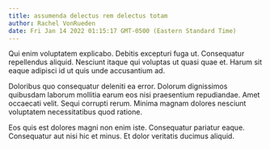 ```yaml
---
title: assumenda delectus rem delectus totam
author: Rachel VonRueden
date: Fri Jan 14 2022 01:15:17 GMT-0500 (Eastern Standard Time)
---
```

Qui enim voluptatem explicabo. Debitis excepturi fuga ut. Consequatur repellendus aliquid. Nesciunt itaque qui voluptas ut quasi quae et. Harum sit eaque adipisci id ut quis unde accusantium ad.

 Doloribus quo consequatur deleniti ea error. Dolorum dignissimos quibusdam laborum mollitia earum eos nisi praesentium repudiandae. Amet occaecati velit. Sequi corrupti rerum. Minima magnam dolores nesciunt voluptatem necessitatibus quod ratione.

 Eos quis est dolores magni non enim iste. Consequatur pariatur eaque. Consequatur aut nisi hic et minus. Et dolor veritatis ducimus aliquid.